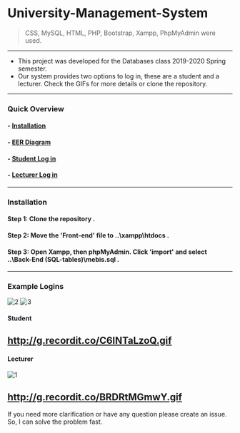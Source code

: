 # University-Management-System
> CSS, MySQL, HTML, PHP, Bootstrap, Xampp, PhpMyAdmin were used.
---
- This project was developed for the Databases class 2019-2020 Spring semester.
- Our system provides two options to log in, these are a student and a lecturer. Check the GIFs for more details or clone the repository.
---
### Quick Overview
#### - [Installation](#Installation)
#### - [EER Diagram](https://raw.githubusercontent.com/Mstfakts/College-Management-System/master/Report%26EER/EER-Diagram.png)
#### - [Student Log in](#Student)
#### - [Lecturer Log in](#Lecturer)
---
### Installation
#### Step 1: Clone the repository .
#### Step 2: Move the 'Front-end' file to ..\xampp\htdocs .
#### Step 3: Open Xampp, then phpMyAdmin. Click 'import' and select ..\Back-End (SQL-tables)\mebis.sql .
---
### Example Logins
![2](https://github.com/subhasishdas024/UMS/assets/90309119/953f9cf3-3e0c-4dbb-a0ca-a9d8cab37330)
![3](https://github.com/subhasishdas024/UMS/assets/90309119/f2a1198c-dd18-42be-9ce3-a1803895cc7e)

#### Student

http://g.recordit.co/C6INTaLzoQ.gif
------
#### Lecturer
![1](https://github.com/subhasishdas024/UMS/assets/90309119/e5302433-419c-4554-98dc-d62422c66b3c)

http://g.recordit.co/BRDRtMGmwY.gif
---
If you need more clarification or have any question please create an issue. So, I can solve the problem fast.

